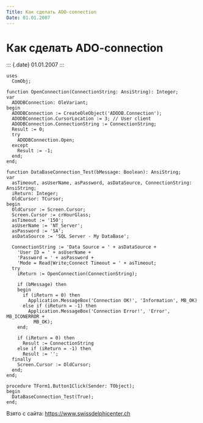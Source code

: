 ```yaml
---
Title: Как сделать ADO-connection
Date: 01.01.2007
---
```



Как сделать ADO-connection
==========================

::: {.date}
01.01.2007
:::

    uses
      ComObj;
     
    function OpenConnection(ConnectionString: AnsiString): Integer;
    var
      ADODBConnection: OleVariant;
    begin
      ADODBConnection := CreateOleObject('ADODB.Connection');
      ADODBConnection.CursorLocation := 3; // User client
      ADODBConnection.ConnectionString := ConnectionString;
      Result := 0;
      try
        ADODBConnection.Open;
      except
        Result := -1;
      end;
    end;
     
    function DataBaseConnection_Test(bMessage: Boolean): AnsiString;
    var
      asTimeout, asUserName, asPassword, asDataSource, ConnectionString: AnsiString;
      iReturn: Integer;
      OldCursor: TCursor;
    begin
      OldCursor := Screen.Cursor;
      Screen.Cursor := crHourGlass;
      asTimeout := '150';
      asUserName := 'NT_Server';
      asPassword := 'SA';
      asDataSource := 'SQL Server - My DataBase';
     
      ConnectionString := 'Data Source = ' + asDataSource +
        'User ID = ' + asUserName +
        'Password = ' + asPassword +
        'Mode = Read|Write;Connect Timeout = ' + asTimeout;
      try
        iReturn := OpenConnection(ConnectionString);
     
        if (bMessage) then
        begin
          if (iReturn = 0) then
            Application.MessageBox('Connection OK!', 'Information', MB_OK)
          else if (iReturn = -1) then
            Application.MessageBox('Connection Error!', 'Error', MB_ICONERROR +
              MB_OK);
        end;
     
        if (iReturn = 0) then
          Result := ConnectionString
        else if (iReturn = -1) then
          Result := '';
      finally
        Screen.Cursor := OldCursor;
      end;
    end;
     
    procedure TForm1.Button1Click(Sender: TObject);
    begin
      DataBaseConnection_Test(True);
    end;

Взято с сайта: <https://www.swissdelphicenter.ch>
